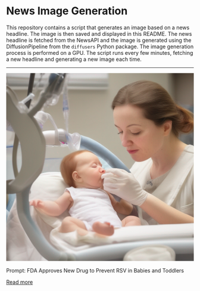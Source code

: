 # News Image Generation
This repository contains a script that generates an image based on a news headline. The image is then saved and displayed in this README.
The news headline is fetched from the NewsAPI and the image is generated using the DiffusionPipeline from the `diffusers` Python package. The image generation process is performed on a GPU.
The script runs every few minutes, fetching a new headline and generating a new image each time.

---

![Generated Image](image.png)

Prompt: FDA Approves New Drug to Prevent RSV in Babies and Toddlers

[Read more](https://www.fda.gov/news-events/press-announcements/fda-approves-new-drug-prevent-rsv-babies-and-toddlers)